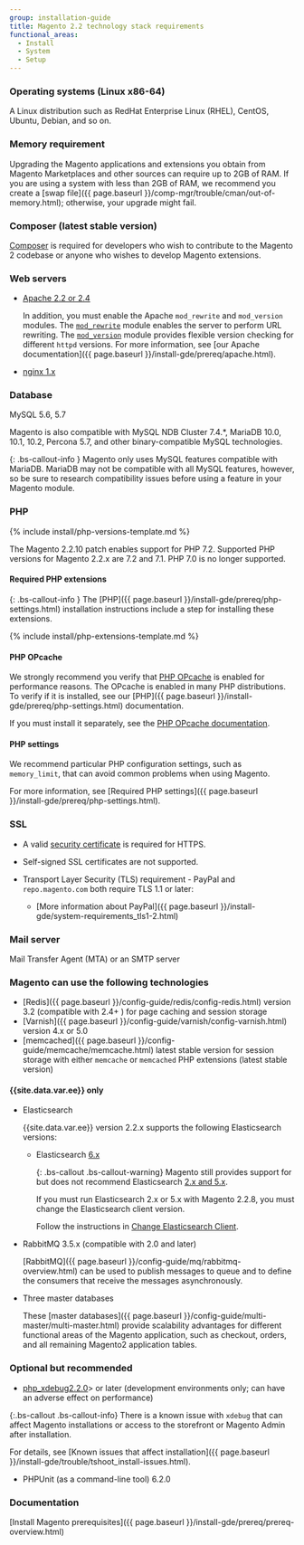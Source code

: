```yaml
---
group: installation-guide
title: Magento 2.2 technology stack requirements
functional_areas:
  - Install
  - System
  - Setup
---
```


### Operating systems (Linux x86-64)

A Linux distribution such as RedHat Enterprise Linux (RHEL), CentOS, Ubuntu, Debian, and so on.

### Memory requirement

Upgrading the Magento applications and extensions you obtain from Magento Marketplaces and other sources can require up to 2GB of RAM. If you are using a system with less than 2GB of RAM, we recommend you create a [swap file]({{ page.baseurl }}/comp-mgr/trouble/cman/out-of-memory.html); otherwise, your upgrade might fail.

### Composer (latest stable version)

[Composer](https://glossary.magento.com/composer) is required for developers who wish to contribute to the Magento 2 codebase or anyone who wishes to develop Magento extensions.

### Web servers

*  [Apache 2.2 or 2.4](http://httpd.apache.org/download.cgi)

   In addition, you must enable the Apache `mod_rewrite` and `mod_version` modules. The [`mod_rewrite`](https://httpd.apache.org/docs/2.4/mod/mod_rewrite.html) module enables the server to perform URL rewriting. The [`mod_version`](https://httpd.apache.org/docs/2.4/mod/mod_version.html) module provides flexible version checking for different `httpd` versions. For more information, see [our Apache documentation]({{ page.baseurl }}/install-gde/prereq/apache.html).

*  [nginx 1.x](https://nginx.org/en/download.html)

### Database

MySQL 5.6, 5.7

Magento is also compatible with MySQL NDB Cluster 7.4.&#42;, MariaDB 10.0, 10.1, 10.2, Percona 5.7, and other binary-compatible MySQL technologies.

{: .bs-callout-info }
Magento only uses MySQL features compatible with MariaDB. MariaDB may not be compatible with all MySQL features, however, so be sure to research compatibility issues before using a feature in your Magento module.

### PHP

<!--{% assign supported_php_versions = site.data.codebase.v2_2.open-source.composer_lock.platform.php | split: "|" %}-->
{% include install/php-versions-template.md %}

The Magento 2.2.10 patch enables support for PHP 7.2.
Supported PHP versions for Magento 2.2.x are 7.2 and 7.1.
PHP 7.0 is no longer supported.

#### Required PHP extensions

{: .bs-callout-info }
The [PHP]({{ page.baseurl }}/install-gde/prereq/php-settings.html) installation instructions include a step for installing these extensions.

<!--{% assign platform-req = site.data.codebase.v2_2.open-source.composer_lock.platform %}-->
{% include install/php-extensions-template.md %}

#### PHP OPcache

We strongly recommend you verify that [PHP OPcache](http://php.net/manual/en/intro.opcache.php) is enabled for performance reasons. The OPcache is enabled in many PHP distributions. To verify if it is installed, see our [PHP]({{ page.baseurl }}/install-gde/prereq/php-settings.html) documentation.

If you must install it separately, see the [PHP OPcache documentation](http://php.net/manual/en/opcache.setup.php).

#### PHP settings

We recommend particular PHP configuration settings, such as `memory_limit`, that can avoid common problems when using Magento.

For more information, see [Required PHP settings]({{ page.baseurl }}/install-gde/prereq/php-settings.html).

### SSL

*  A valid [security certificate](https://glossary.magento.com/security-certificate) is required for HTTPS.
*  Self-signed SSL certificates are not supported.
*  Transport Layer Security (TLS) requirement - PayPal and `repo.magento.com` both require TLS 1.1 or later:

   *  [More information about PayPal]({{ page.baseurl }}/install-gde/system-requirements_tls1-2.html)

### Mail server

Mail Transfer Agent (MTA) or an SMTP server

### Magento can use the following technologies

*  [Redis]({{ page.baseurl }}/config-guide/redis/config-redis.html) version 3.2 (compatible with 2.4+ ) for page caching and session storage
*  [Varnish]({{ page.baseurl }}/config-guide/varnish/config-varnish.html) version 4.x or 5.0
*  [memcached]({{ page.baseurl }}/config-guide/memcache/memcache.html) latest stable version for session storage with either `memcache` or `memcached` PHP extensions (latest stable version)

#### {{site.data.var.ee}} only

*  Elasticsearch

   {{site.data.var.ee}} version 2.2.x supports the following Elasticsearch versions:

   *  Elasticsearch [6.x](https://www.elastic.co/downloads/past-releases/elasticsearch-6-6-1)

      {: .bs-callout .bs-callout-warning}
      Magento still provides support for but does not recommend Elasticsearch [2.x and 5.x](https://www.elastic.co/support/eol).

      If you must run Elasticsearch 2.x or 5.x with Magento 2.2.8, you must change the Elasticsearch client version.

      Follow the instructions in [Change Elasticsearch Client]({{page.baseurl}}/config-guide/elasticsearch/es-downgrade.html).

*  RabbitMQ 3.5.x (compatible with 2.0 and later)

   [RabbitMQ]({{ page.baseurl }}/config-guide/mq/rabbitmq-overview.html) can be used to publish messages to queue and to define the consumers that receive the messages asynchronously.

*  Three master databases

   These [master databases]({{ page.baseurl }}/config-guide/multi-master/multi-master.html) provide scalability advantages for different functional areas of the Magento application, such as checkout, orders, and all remaining Magento2 application tables.

### Optional but recommended

*  [php_xdebug2.2.0](http://xdebug.org/download.php)> or later (development environments only; can have an adverse effect on performance)

{:.bs-callout .bs-callout-info}
There is a known issue with `xdebug` that can affect Magento installations or access to the storefront or Magento Admin after installation.

For details, see [Known issues that affect installation]({{ page.baseurl }}/install-gde/trouble/tshoot_install-issues.html).

*  PHPUnit (as a command-line tool) 6.2.0

### Documentation

[Install Magento prerequisites]({{ page.baseurl }}/install-gde/prereq/prereq-overview.html)
